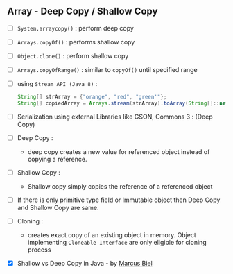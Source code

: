 ## Array - Deep Copy / Shallow Copy
- [ ] `System.arraycopy()` : perform deep copy
- [ ] `Arrays.copyOf()` : performs shallow copy
- [ ] `Object.clone()` : perform shallow copy
- [ ] `Arrays.copyOfRange()` :  similar to `copyOf()` until specified range
- [ ] using `Stream API (Java 8)` : 
    ```java 
    String[] strArray = {"orange", "red", "green'"};
    String[] copiedArray = Arrays.stream(strArray).toArray(String[]::new);

    ```

- [ ] Serialization using external Libraries like GSON, Commons 3 : (Deep Copy)


- [ ] Deep Copy : 
    - deep copy creates a new value for referenced object instead of copying a reference.
- [ ] Shallow Copy :
    - Shallow copy simply copies the reference of a referenced object 
        
- [ ] If there is only primitive type field or Immutable object then Deep Copy and Shallow Copy are same.

- [ ] Cloning :
    - creates exact copy of an existing object in memory. Object implementing `Cloneable Interface` are only eligible for cloning process

- [x] Shallow vs Deep Copy in Java - by [Marcus Biel](https://dzone.com/articles/java-copy-shallow-vs-deep-in-which-you-will-swim)

